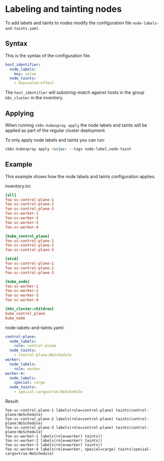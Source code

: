 # Labeling and tainting nodes

To add labels and taints to nodes modify the configuration file `node-labels-and-taints.yaml`.

## Syntax

This is the syntax of the configuration file.

```yaml
host_identifier:
  node_labels:
    key: value
  node_taints:
    - key=value:effect
```

The `host_identifier` will substring-match against hosts in the group `k8s_cluster` in the inventory.

## Applying

When running `ck8s-kubespray apply` the node labels and taints will be applied as part of the regular cluster deployment.

To only apply node labels and taints you can run:

```sh
ck8s-kubespray apply <sc|wc> --tags node-label,node-taint
```

## Example

This example shows how the node labels and taints configuration applies.

inventory.ini:

```ini
[all]
foo-sc-control-plane-1
foo-sc-control-plane-2
foo-sc-control-plane-3
foo-sc-worker-1
foo-sc-worker-2
foo-sc-worker-3
foo-sc-worker-4

[kube_control_plane]
foo-sc-control-plane-1
foo-sc-control-plane-2
foo-sc-control-plane-3

[etcd]
foo-sc-control-plane-1
foo-sc-control-plane-2
foo-sc-control-plane-3

[kube_node]
foo-sc-worker-1
foo-sc-worker-2
foo-sc-worker-3
foo-sc-worker-4

[k8s_cluster:children]
kube_control_plane
kube_node
```

node-labels-and-taints.yaml:

```yaml
control-plane:
  node_labels:
    role: control-plane
  node_taints:
    - control-plane:NoSchedule
worker:
  node_labels:
    role: worker
worker-4:
  node_labels:
    special: cargo
  node_taints:
    - special-cargo=true:NoSchedule
```

Result:

```text
foo-sc-control-plane-1 labels(role=control-plane) taints(control-plane:NoSchedule)
foo-sc-control-plane-2 labels(role=control-plane) taints(control-plane:NoSchedule)
foo-sc-control-plane-3 labels(role=control-plane) taints(control-plane:NoSchedule)
foo-sc-worker-1 labels(role=worker) taints()
foo-sc-worker-2 labels(role=worker) taints()
foo-sc-worker-3 labels(role=worker) taints()
foo-sc-worker-4 labels(role=worker, special=cargo) taints(special-cargo=true:NoSchedule)
```
